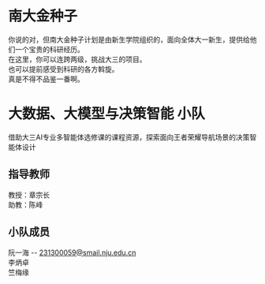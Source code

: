 # 南大金种子
你说的对，但南大金种子计划是由新生学院组织的，面向全体大一新生，提供给他们一个宝贵的科研经历。  
在这里，你可以连跨两级，挑战大三的项目。    
也可以提前感受到科研的各方斡旋。   
真是不得不品鉴一番啊。   
 
# 大数据、大模型与决策智能 小队
借助大三AI专业多智能体选修课的课程资源，探索面向王者荣耀导航场景的决策智能体设计

## 指导教师
教授：章宗长   
助教：陈峰  

## 小队成员
阮一海 -- 231300059@smail.nju.edu.cn  
李炳卓  
竺梅缘  
